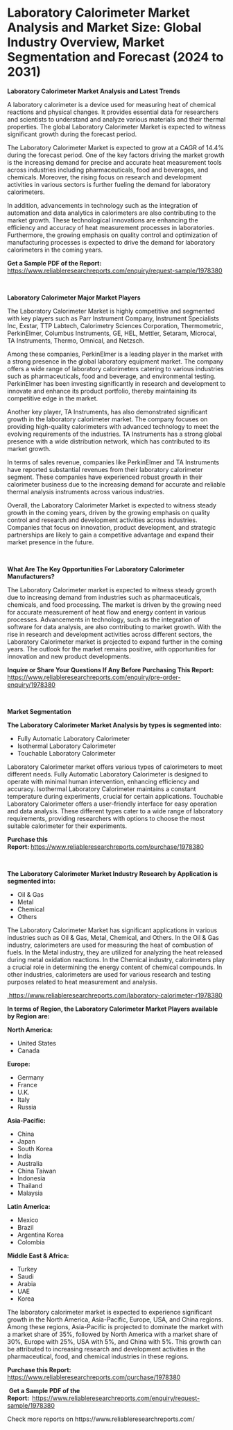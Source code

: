 <p><h1>Laboratory Calorimeter Market Analysis and Market Size: Global Industry Overview, Market Segmentation and Forecast (2024 to 2031)</h1></p><p><strong>Laboratory Calorimeter Market Analysis and Latest Trends</strong></p>
<p><p>A laboratory calorimeter is a device used for measuring heat of chemical reactions and physical changes. It provides essential data for researchers and scientists to understand and analyze various materials and their thermal properties. The global Laboratory Calorimeter Market is expected to witness significant growth during the forecast period. </p><p>The Laboratory Calorimeter Market is expected to grow at a CAGR of 14.4% during the forecast period. One of the key factors driving the market growth is the increasing demand for precise and accurate heat measurement tools across industries including pharmaceuticals, food and beverages, and chemicals. Moreover, the rising focus on research and development activities in various sectors is further fueling the demand for laboratory calorimeters.</p><p>In addition, advancements in technology such as the integration of automation and data analytics in calorimeters are also contributing to the market growth. These technological innovations are enhancing the efficiency and accuracy of heat measurement processes in laboratories. Furthermore, the growing emphasis on quality control and optimization of manufacturing processes is expected to drive the demand for laboratory calorimeters in the coming years.</p></p>
<p><strong>Get a Sample PDF of the Report:&nbsp;</strong> <a href="https://www.reliableresearchreports.com/enquiry/request-sample/1978380">https://www.reliableresearchreports.com/enquiry/request-sample/1978380</a></p>
<p>&nbsp;</p>
<p><strong>Laboratory Calorimeter Major Market Players</strong></p>
<p><p>The Laboratory Calorimeter Market is highly competitive and segmented with key players such as Parr Instrument Company, Instrument Specialists Inc, Exstar, TTP Labtech, Calorimetry Sciences Corporation, Thermometric, PerkinElmer, Columbus Instruments, GE, HEL, Mettler, Setaram, Microcal, TA Instruments, Thermo, Omnical, and Netzsch. </p><p>Among these companies, PerkinElmer is a leading player in the market with a strong presence in the global laboratory equipment market. The company offers a wide range of laboratory calorimeters catering to various industries such as pharmaceuticals, food and beverage, and environmental testing. PerkinElmer has been investing significantly in research and development to innovate and enhance its product portfolio, thereby maintaining its competitive edge in the market.</p><p>Another key player, TA Instruments, has also demonstrated significant growth in the laboratory calorimeter market. The company focuses on providing high-quality calorimeters with advanced technology to meet the evolving requirements of the industries. TA Instruments has a strong global presence with a wide distribution network, which has contributed to its market growth.</p><p>In terms of sales revenue, companies like PerkinElmer and TA Instruments have reported substantial revenues from their laboratory calorimeter segment. These companies have experienced robust growth in their calorimeter business due to the increasing demand for accurate and reliable thermal analysis instruments across various industries.</p><p>Overall, the Laboratory Calorimeter Market is expected to witness steady growth in the coming years, driven by the growing emphasis on quality control and research and development activities across industries. Companies that focus on innovation, product development, and strategic partnerships are likely to gain a competitive advantage and expand their market presence in the future.</p></p>
<p>&nbsp;</p>
<p><strong>What Are The Key Opportunities For Laboratory Calorimeter Manufacturers?</strong></p>
<p><p>The Laboratory Calorimeter market is expected to witness steady growth due to increasing demand from industries such as pharmaceuticals, chemicals, and food processing. The market is driven by the growing need for accurate measurement of heat flow and energy content in various processes. Advancements in technology, such as the integration of software for data analysis, are also contributing to market growth. With the rise in research and development activities across different sectors, the Laboratory Calorimeter market is projected to expand further in the coming years. The outlook for the market remains positive, with opportunities for innovation and new product developments.</p></p>
<p><strong>Inquire or Share Your Questions If Any Before Purchasing This Report:</strong> <a href="https://www.reliableresearchreports.com/enquiry/pre-order-enquiry/1978380">https://www.reliableresearchreports.com/enquiry/pre-order-enquiry/1978380</a></p>
<p>&nbsp;</p>
<p><strong>Market Segmentation</strong></p>
<p><strong>The Laboratory Calorimeter Market Analysis by types is segmented into:</strong></p>
<p><ul><li>Fully Automatic Laboratory Calorimeter</li><li>Isothermal Laboratory Calorimeter</li><li>Touchable Laboratory Calorimeter</li></ul></p>
<p><p>Laboratory Calorimeter market offers various types of calorimeters to meet different needs. Fully Automatic Laboratory Calorimeter is designed to operate with minimal human intervention, enhancing efficiency and accuracy. Isothermal Laboratory Calorimeter maintains a constant temperature during experiments, crucial for certain applications. Touchable Laboratory Calorimeter offers a user-friendly interface for easy operation and data analysis. These different types cater to a wide range of laboratory requirements, providing researchers with options to choose the most suitable calorimeter for their experiments.</p></p>
<p><strong>Purchase this Report:&nbsp;</strong><a href="https://www.reliableresearchreports.com/purchase/1978380">https://www.reliableresearchreports.com/purchase/1978380</a></p>
<p>&nbsp;</p>
<p><strong>The Laboratory Calorimeter Market Industry Research by Application is segmented into:</strong></p>
<p><ul><li>Oil & Gas</li><li>Metal</li><li>Chemical</li><li>Others</li></ul></p>
<p><p>The Laboratory Calorimeter Market has significant applications in various industries such as Oil & Gas, Metal, Chemical, and Others. In the Oil & Gas industry, calorimeters are used for measuring the heat of combustion of fuels. In the Metal industry, they are utilized for analyzing the heat released during metal oxidation reactions. In the Chemical industry, calorimeters play a crucial role in determining the energy content of chemical compounds. In other industries, calorimeters are used for various research and testing purposes related to heat measurement and analysis.</p></p>
<p><a href="https://www.reliableresearchreports.com/laboratory-calorimeter-r1978380">&nbsp;https://www.reliableresearchreports.com/laboratory-calorimeter-r1978380</a></p>
<p><strong>In terms of Region, the Laboratory Calorimeter Market Players available by Region are:</strong></p>
<p>
    <p> <strong> North America: </strong>
        <ul>
            <li>United States</li>
            <li>Canada</li>
        </ul>
        </p> 
    <p> <strong> Europe: </strong>
        <ul>
            <li>Germany</li>
            <li>France</li>
            <li>U.K.</li>
            <li>Italy</li>
            <li>Russia</li>
        </ul>
        </p> 
    <p> <strong> Asia-Pacific: </strong>
        <ul>
            <li>China</li>
            <li>Japan</li>
            <li>South Korea</li>
            <li>India</li>
            <li>Australia</li>
            <li>China Taiwan</li>
            <li>Indonesia</li>
            <li>Thailand</li>
            <li>Malaysia</li>
        </ul>
        </p> 
    <p> <strong> Latin America: </strong>
        <ul>
            <li>Mexico</li>
            <li>Brazil</li>
            <li>Argentina Korea</li>
            <li>Colombia</li>
        </ul>
        </p> 
    <p> <strong> Middle East & Africa: </strong>
        <ul>
            <li>Turkey</li>
            <li>Saudi</li>
            <li>Arabia</li>
            <li>UAE</li>
            <li>Korea</li>
        </ul>
    </p>
    </p>
<p><p>The laboratory calorimeter market is expected to experience significant growth in the North America, Asia-Pacific, Europe, USA, and China regions. Among these regions, Asia-Pacific is projected to dominate the market with a market share of 35%, followed by North America with a market share of 30%, Europe with 25%, USA with 5%, and China with 5%. This growth can be attributed to increasing research and development activities in the pharmaceutical, food, and chemical industries in these regions.</p></p>
<p><strong>Purchase this Report: </strong><a href="https://www.reliableresearchreports.com/purchase/1978380">https://www.reliableresearchreports.com/purchase/1978380</a></p>
<p>&nbsp;<strong>Get a Sample PDF of the Report:&nbsp;&nbsp;</strong><a href="https://www.reliableresearchreports.com/enquiry/request-sample/1978380">https://www.reliableresearchreports.com/enquiry/request-sample/1978380</a></p>
<p><strong></strong></p>
<p>Check more reports on https://www.reliableresearchreports.com/</p>